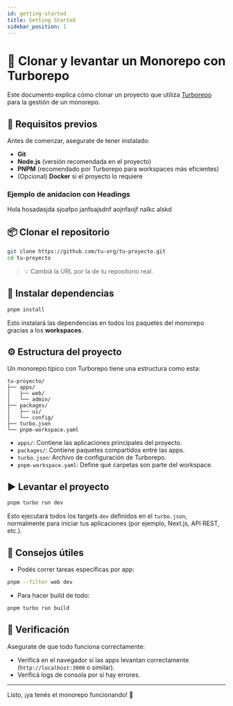```yaml
---
id: getting-started
title: Getting Started
sidebar_position: 1
---
```


# 🧬 Clonar y levantar un Monorepo con Turborepo

Este documento explica cómo clonar un proyecto que utiliza [Turborepo](https://turbo.build/repo) para la gestión de un monorepo.

## 🚀 Requisitos previos

Antes de comenzar, asegurate de tener instalado:

- **Git**
- **Node.js** (versión recomendada en el proyecto)
- **PNPM** (recomendado por Turborepo para workspaces más eficientes)
- (Opcional) **Docker** si el proyecto lo requiere

### Ejemplo de anidacion con Headings
Hola hosadasjda sjoafpo janfoajsdnf aojnfaojf nalkc alskd

## 📦 Clonar el repositorio

```bash
git clone https://github.com/tu-org/tu-proyecto.git
cd tu-proyecto
```

> 💡 Cambiá la URL por la de tu repositorio real.

## 📂 Instalar dependencias

```bash
pnpm install
```

Esto instalará las dependencias en todos los paquetes del monorepo gracias a los **workspaces**.

## ⚙️ Estructura del proyecto

Un monorepo típico con Turborepo tiene una estructura como esta:

```
tu-proyecto/
├── apps/
│   ├── web/
│   └── admin/
├── packages/
│   ├── ui/
│   └── config/
├── turbo.json
└── pnpm-workspace.yaml
```

- `apps/`: Contiene las aplicaciones principales del proyecto.
- `packages/`: Contiene paquetes compartidos entre las apps.
- `turbo.json`: Archivo de configuración de Turborepo.
- `pnpm-workspace.yaml`: Define qué carpetas son parte del workspace.

## ▶️ Levantar el proyecto

```bash
pnpm turbo run dev
```

Esto ejecutará todos los targets `dev` definidos en el `turbo.json`, normalmente para iniciar tus aplicaciones (por ejemplo, Next.js, API REST, etc.).

## 🧠 Consejos útiles

- Podés correr tareas específicas por app:

```bash
pnpm --filter web dev
```

- Para hacer build de todo:

```bash
pnpm turbo run build
```

## 🧪 Verificación

Asegurate de que todo funciona correctamente:

- Verificá en el navegador si las apps levantan correctamente (`http://localhost:3000` o similar).
- Verificá logs de consola por si hay errores.

---

Listo, ¡ya tenés el monorepo funcionando! 🎉
